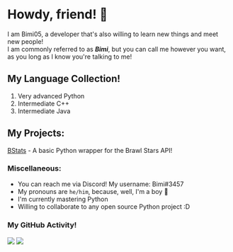 # Howdy, friend! 👋
I am Bimi05, a developer that's also willing to learn new things and meet new people!\
I am commonly referred to as **_Bimi_**, but you can call me however you want, as you long as I know you're talking to me!

## My Language Collection!
1. Very advanced Python
1. Intermediate C++
1. Intermediate Java

## My Projects:
[BStats](https://github.com/Bimi05/bstats) - A basic Python wrapper for the Brawl Stars API!

### Miscellaneous:
- You can reach me via Discord! My username: Bimi#3457
- My pronouns are `he/him`, because, well, I'm a boy 🙂
- I'm currently mastering Python
- Willing to collaborate to any open source Python project :D

### My GitHub Activity!
<p>
  <img align="center" src="https://github-readme-stats.vercel.app/api?username=Bimi05&show_icons=true&locale=en&theme=dark" />
  <img align="center", src="https://github-readme-stats.vercel.app/api/top-langs/?username=Bimi05&locale=en&theme=dark" />
</p>
